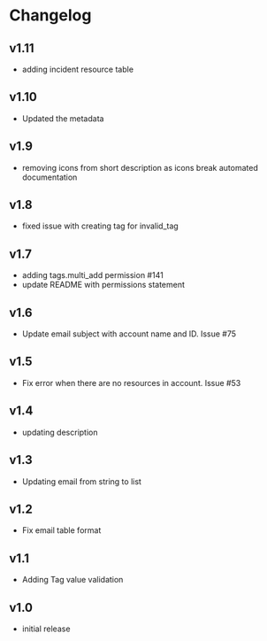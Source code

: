# Changelog

## v1.11

- adding incident resource table

## v1.10

- Updated the metadata

## v1.9

- removing icons from short description as icons break automated documentation

## v1.8

- fixed issue with creating tag for invalid_tag

## v1.7

- adding tags.multi_add permission #141
- update README with permissions statement

## v1.6

- Update email subject with account name and ID. Issue #75

## v1.5

- Fix error when there are no resources in account. Issue #53

## v1.4

- updating description

## v1.3

- Updating email from string to list

## v1.2

- Fix email table format

## v1.1

- Adding Tag value validation

## v1.0

- initial release
